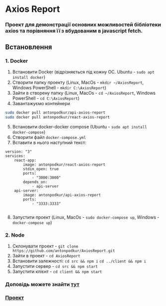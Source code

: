 # Axios Report
### Проект для демонстрації основних можливостей бібліотеки axios та порівняння її з вбудованим в javascript fetch.

## Встановлення

### 1. Docker
1. Встановити Docker (відрізняється під кожну ОС. Ubuntu - `sudo apt install docker`)
2. Створити папку проекту (Linux, MacOs - `mkdir ~/AxiosReport`, Windows PowerShell - `mkdir C:\AxiosReport`)
3. Зайти в створену папку (Linux, MacOs - `cd ~/AxiosReport`, Windows PowerShell - `cd C:\AxiosReport`)
4. Завантажуємо контейнери
```sh
sudo docker pull antonpodkur/api-axios-report
sudo docker pull antonpodkur/react-axios-report
```
5. Встановити docker-docker compose (Ubuntu - `sudo apt install docker-compose`)
6. Створити файл `docker-compose.yml`
7. Вставити в нього наступний текст:
```
version: "3"
services: 
    react-app:
        image: antonpodkur/react-axios-report
        stdin_open: true
        ports: 
            - "3000:3000"
        depends_on: 
            - api-server
    api-server:
        image: antonpodkur/api-axios-report
        ports: 
            - "3333:3333"
    
```
8. Запустити проект (Linux, MacOs - `sudo docker-compose up`, Windows - `docker-compose up`)

### 2. Node
1. Склонувати проект - `git clone https://github.com/antonpodkur/AxiosReport.git`
2. Зайти в проект - `cd AxiosReport`
3. Встановити залежності:
`cd src && npm i`
`cd ../client && npm i`
4. Запустити сервер - `cd src && npm start`
5. Запустити клієнт - `cd client && npm start`

### Доповідь можете знайти [тут](https://github.com/antonpodkur/AxiosReport/blob/master/doc/readme.md)
### [Проект](https://github.com/antonpodkur/AxiosReport)
